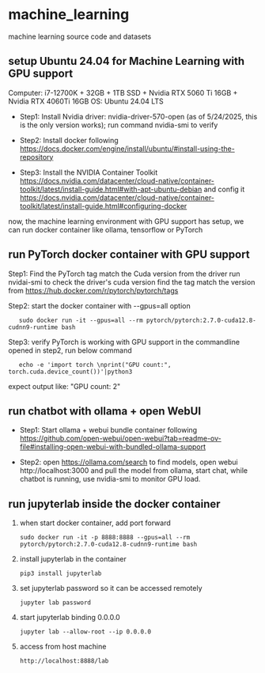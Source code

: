 # machine_learning

machine learning source code and datasets

## setup Ubuntu 24.04 for Machine Learning with GPU support

Computer: i7-12700K + 32GB + 1TB SSD + Nvidia RTX 5060 Ti 16GB + Nvidia RTX 4060Ti 16GB
OS: Ubuntu 24.04 LTS

* Step1: Install Nvidia driver: nvidia-driver-570-open  (as of 5/24/2025, this is the only version works); run command nvidia-smi to verify

* Step2: Install docker following https://docs.docker.com/engine/install/ubuntu/#install-using-the-repository

* Step3: Install the NVIDIA Container Toolkit https://docs.nvidia.com/datacenter/cloud-native/container-toolkit/latest/install-guide.html#with-apt-ubuntu-debian and config it https://docs.nvidia.com/datacenter/cloud-native/container-toolkit/latest/install-guide.html#configuring-docker

now, the machine learning environment with GPU support has setup, we can run docker container like ollama, tensorflow or PyTorch

## run PyTorch docker container with GPU support

Step1: Find the PyTorch tag match the Cuda version from the driver
       run nvidai-smi to check the driver's cuda version
       find the tag match the version from https://hub.docker.com/r/pytorch/pytorch/tags 

Step2: start the docker container with --gpus=all option

       sudo docker run -it --gpus=all --rm pytorch/pytorch:2.7.0-cuda12.8-cudnn9-runtime bash

Step3: verify PyTorch is working with GPU support
       in the commandline opened in step2, run below command


       echo -e 'import torch \nprint("GPU count:", torch.cuda.device_count())'|python3

  
  
  expect output like: "GPU count: 2"

## run chatbot with ollama + open WebUI 

* Step1: Start ollama + webui bundle container following https://github.com/open-webui/open-webui?tab=readme-ov-file#installing-open-webui-with-bundled-ollama-support

* Step2: open https://ollama.com/search to find models, open webui http://localhost:3000 and pull the model from ollama, start chat, while chatbot is running, use nvidia-smi to monitor GPU load.

## run jupyterlab inside the docker container

1. when start docker container, add port forward
   
       sudo docker run -it -p 8888:8888 --gpus=all --rm pytorch/pytorch:2.7.0-cuda12.8-cudnn9-runtime bash

2. install jupyterlab in the container
   
       pip3 install jupyterlab
       
3. set jupyterlab password so it can be accessed remotely 

       jupyter lab password

4. start jupyterlab binding 0.0.0.0

       jupyter lab --allow-root --ip 0.0.0.0

5. access from host machine

       http://localhost:8888/lab
   
